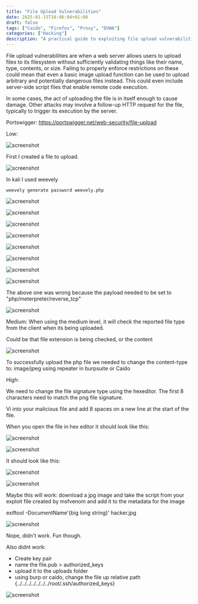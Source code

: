 ```yaml
---
title: "File Upload Vulnerabilities"
date: 2025-01-15T16:06:04+01:00
draft: false
tags: ["Caido", "Firefox", "Proxy", "DVWA"]
categories: ["Hacking"]
description: "A practical guide to exploiting file upload vulnerabilities in DVWA. Learn how attackers bypass file type and content restrictions to upload malicious files, achieve remote code execution, and escalate privileges. Includes hands-on examples for different security levels, payload generation, and evasion techniques using tools like Weevely, Burp Suite, and hex editors."
---
```


 File upload vulnerabilities are when a web server allows users to upload files to its filesystem without sufficiently validating things like their name, type, contents, or size. Failing to properly enforce restrictions on these could mean that even a basic image upload function can be used to upload arbitrary and potentially dangerous files instead. This could even include server-side script files that enable remote code execution.

In some cases, the act of uploading the file is in itself enough to cause damage. Other attacks may involve a follow-up HTTP request for the file, typically to trigger its execution by the server. 

Portswigger: https://portswigger.net/web-security/file-upload

Low:

![screenshot](1.png)

First I created a file to upload.

![screenshot](2.png)

In kali I used weevely
```
weevely generate password weevely.php
```

![screenshot](3.png)

![screenshot](4.png)

![screenshot](5.png)

![screenshot](6.png)

![screenshot](7.png)

![screenshot](8.png)

![screenshot](9.png)

![screenshot](10.png)

The above one was wrong because the payload needed to be set to "php/meterpreter/reverse_tcp"

![screenshot](11.png)

Medium:
When using the medium level, it will check the reported file type from the client when its being uploaded.

Could be that file extension is being checked, or the content

![screenshot](12.png)

To successfully upload the php file we needed to change the content-type to: image/jpeg using repeater in burpsuite or Caido


High:

We need to change the file signature type using the hexeditor. 
The first 8 characters need to match the png file signature. 

Vi into your malicious file and add 8 spaces on a new line at the start of the file.

When you open the file in hex editor it should look like this:

![screenshot](13.png)

![screenshot](14.png)

It should look like this:

![screenshot](15.png)

![screenshot](16.png)

Maybe this will work:
download a jpg image and take the script from your exploit file created by msfvenom and add it to the metadata for the image

exiftool -DocumentName'{big long string}' hacker.jpg

![screenshot](17.png)

Nope, didn't work. Fun though.



Also didnt work: 

- Create key pair
- name the file.pub > authorized_keys
- upload it to the uploads folder 
- using burp or caido, change the file up relative path {../../../../../../../root/.ssh/authorized_keys}

![screenshot](18.png)